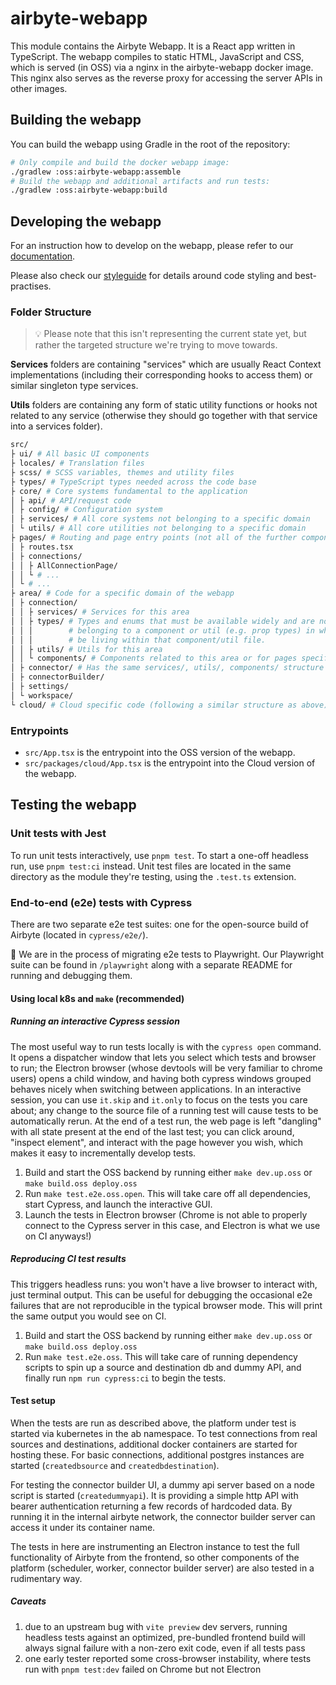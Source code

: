 # airbyte-webapp

This module contains the Airbyte Webapp. It is a React app written in TypeScript.
The webapp compiles to static HTML, JavaScript and CSS, which is served (in OSS) via
a nginx in the airbyte-webapp docker image. This nginx also serves as the reverse proxy
for accessing the server APIs in other images.

## Building the webapp

You can build the webapp using Gradle in the root of the repository:

```sh
# Only compile and build the docker webapp image:
./gradlew :oss:airbyte-webapp:assemble
# Build the webapp and additional artifacts and run tests:
./gradlew :oss:airbyte-webapp:build
```

## Developing the webapp

For an instruction how to develop on the webapp, please refer to our [documentation](https://docs.airbyte.com/contributing-to-airbyte/developing-locally/#webapp-contributions).

Please also check our [styleguide](./STYLEGUIDE.md) for details around code styling and best-practises.

### Folder Structure

> 💡 Please note that this isn't representing the current state yet, but rather the targeted structure
> we're trying to move towards.

**Services** folders are containing "services" which are usually React Context implementations
(including their corresponding hooks to access them) or similar singleton type services.

**Utils** folders are containing any form of static utility functions or hooks not related to any service (otherwise they should go together with that service into a services folder).

```sh
src/
├ ui/ # All basic UI components
├ locales/ # Translation files
├ scss/ # SCSS variables, themes and utility files
├ types/ # TypeScript types needed across the code base
├ core/ # Core systems fundamental to the application
│ ├ api/ # API/request code
│ ├ config/ # Configuration system
│ ├ services/ # All core systems not belonging to a specific domain
│ └ utils/ # All core utilities not belonging to a specific domain
├ pages/ # Routing and page entry points (not all of the further components though)
│ ├ routes.tsx
│ ├ connections/
│ │ ├ AllConnectionPage/
│ │ └ # ...
│ └ # ...
├ area/ # Code for a specific domain of the webapp
│ ├ connection/
│ │ ├ services/ # Services for this area
│ │ ├ types/ # Types and enums that must be available widely and are not explicitly
│ │ │        # belonging to a component or util (e.g. prop types) in which case they should
│ │ │        # be living within that component/util file.
│ │ ├ utils/ # Utils for this area
│ │ └ components/ # Components related to this area or for pages specific to this area
│ ├ connector/ # Has the same services/, utils/, components/ structure
│ ├ connectorBuilder/
│ ├ settings/
│ └ workspace/
└ cloud/ # Cloud specific code (following a similar structure as above)
```

### Entrypoints

- `src/App.tsx` is the entrypoint into the OSS version of the webapp.
- `src/packages/cloud/App.tsx` is the entrypoint into the Cloud version of the webapp.

## Testing the webapp

### Unit tests with Jest

To run unit tests interactively, use `pnpm test`. To start a one-off headless run, use
`pnpm test:ci` instead. Unit test files are located in the same directory as the module
they're testing, using the `.test.ts` extension.

### End-to-end (e2e) tests with Cypress

There are two separate e2e test suites: one for the open-source build of Airbyte (located
in `cypress/e2e/`).

🚧 We are in the process of migrating e2e tests to Playwright. Our Playwright suite can be found in `/playwright` along with a separate README for running and debugging them.

#### Using local k8s and `make` (recommended)

##### Running an interactive Cypress session

The most useful way to run tests locally is with the `cypress open` command. It opens a
dispatcher window that lets you select which tests and browser to run; the Electron
browser (whose devtools will be very familiar to chrome users) opens a child window, and
having both cypress windows grouped behaves nicely when switching between applications. In
an interactive session, you can use `it.skip` and `it.only` to focus on the tests you care
about; any change to the source file of a running test will cause tests to be
automatically rerun. At the end of a test run, the web page is left "dangling" with all
state present at the end of the last test; you can click around, "inspect element", and
interact with the page however you wish, which makes it easy to incrementally develop
tests.

1. Build and start the OSS backend by running either `make dev.up.oss` or `make build.oss deploy.oss`
2. Run `make test.e2e.oss.open`. This will take care off all dependencies, start Cypress, and launch the interactive GUI.
3. Launch the tests in Electron browser (Chrome is not able to properly connect to the Cypress server in this case, and Electron is what we use on CI anyways!)

##### Reproducing CI test results

This triggers headless runs: you won't have a live browser to interact with, just terminal output. This can be useful for debugging the occasional e2e failures that are not reproducible in the typical browser mode. This will print the same output you would see on CI.

1. Build and start the OSS backend by running either `make dev.up.oss` or `make build.oss deploy.oss`
2. Run `make test.e2e.oss`. This will take care of running dependency scripts to spin up a source and destination db and dummy API, and finally run `npm run cypress:ci` to begin the tests.

#### Test setup

When the tests are run as described above, the platform under test is started via kubernetes in the ab namespace. To test connections from real sources and destinations,
additional docker containers are started for hosting these. For basic connections,
additional postgres instances are started (`createdbsource` and `createdbdestination`).

For testing the connector builder UI, a dummy api server based on a node script is started
(`createdummyapi`). It is providing a simple http API with bearer authentication returning
a few records of hardcoded data. By running it in the internal airbyte network, the
connector builder server can access it under its container name.

The tests in here are instrumenting an Electron instance to test the full functionality of
Airbyte from the frontend, so other components of the platform (scheduler, worker,
connector builder server) are also tested in a rudimentary way.

##### Caveats

1. due to an upstream bug with `vite preview` dev servers, running headless tests against an optimized, pre-bundled frontend build will always signal failure with a non-zero exit code, even if all tests pass
2. one early tester reported some cross-browser instability, where tests run with `pnpm test:dev` failed on Chrome but not Electron
